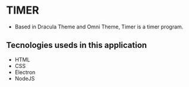 # TIMER
- Based in Dracula Theme and Omni Theme, Timer is a timer program.

## Tecnologies useds in this application
- HTML
- CSS
- Electron
- NodeJS
